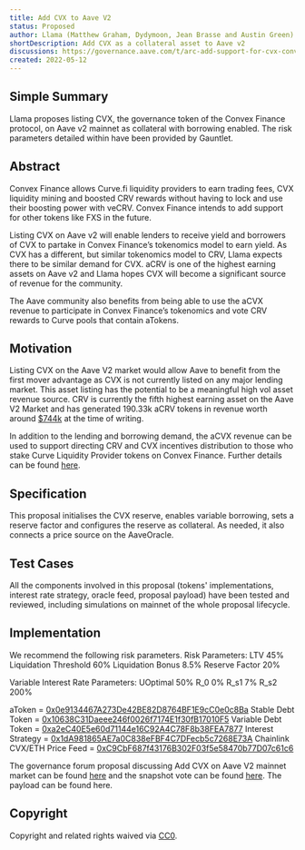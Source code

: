 ```yaml
---
title: Add CVX to Aave V2
status: Proposed
author: Llama (Matthew Graham, Dydymoon, Jean Brasse and Austin Green)
shortDescription: Add CVX as a collateral asset to Aave v2
discussions: https://governance.aave.com/t/arc-add-support-for-cvx-convex-finance-token/7319
created: 2022-05-12
---
```


## Simple Summary

Llama proposes listing CVX, the governance token of the Convex Finance protocol, on Aave v2 mainnet as collateral with borrowing enabled. The risk parameters detailed within have been provided by Gauntlet.

## Abstract

Convex Finance allows Curve.fi liquidity providers to earn trading fees, CVX liquidity mining and boosted CRV rewards without having to lock and use their boosting power with veCRV. Convex Finance intends to add support for other tokens like FXS in the future.

Listing CVX on Aave v2 will enable lenders to receive yield and borrowers of CVX to partake in Convex Finance’s tokenomics model to earn yield. As CVX has a different, but similar tokenomics model to CRV, Llama expects there to be similar demand for CVX. aCRV is one of the highest earning assets on Aave v2 and Llama hopes CVX will become a significant source of revenue for the community.

The Aave community also benefits from being able to use the aCVX revenue to participate in Convex Finance’s tokenomics and vote CRV rewards to Curve pools that contain aTokens.

## Motivation

Listing CVX on the Aave V2 market would allow Aave to benefit from the first mover advantage as CVX is not currently listed on any major lending market. This asset listing has the potential to be a meaningful high vol asset revenue source. CRV is currently the fifth highest earning asset on the Aave V2 Market and has generated 190.33k aCRV tokens in revenue worth around [$744k](https://etherscan.io/address/0x464c71f6c2f760dda6093dcb91c24c39e5d6e18c) at the time of writing.

In addition to the lending and borrowing demand, the aCVX revenue can be used to support directing CRV and CVX incentives distribution to those who stake Curve Liquidity Provider tokens on Convex Finance. Further details can be found [here](https://governance.aave.com/t/arc-consolidate-aave-v1-v2-amm-reserve-factors-purchase-cvx-and-deploy-to-earn-yield/6797).

## Specification

This proposal initialises the CVX reserve, enables variable borrowing, sets a reserve factor and configures the reserve as collateral. As needed, it also connects a price source on the AaveOracle.

## Test Cases

All the components involved in this proposal (tokens' implementations, interest rate strategy, oracle feed, proposal payload) have been tested and reviewed, including simulations on mainnet of the whole proposal lifecycle.

## Implementation

We recommend the following risk parameters.
Risk Parameters:
LTV 					45%
Liquidation Threshold	60%
Liquidation Bonus		8.5%
Reserve Factor			20%

Variable Interest Rate Parameters:
UOptimal 50%
R_0      0%
R_s1     7%
R_s2     200%

aToken = [0x0e9134467A273De42BE82D8764BF1E9cC0e0c8Ba](https://etherscan.io/address/0x0e9134467A273De42BE82D8764BF1E9cC0e0c8Ba)
Stable Debt Token = [0x10638C31Daeee246f0026f7174E1f30fB17010F5](https://etherscan.io/address/0x10638c31daeee246f0026f7174e1f30fb17010f5)
Variable Debt Token = [0xa2eC40E5e60d71144e16C92A4C78F8b38FEA7877](https://etherscan.io/address/0xa2eC40E5e60d71144e16C92A4C78F8b38FEA7877)
Interest Strategy = [0x1dA981865AE7a0C838eFBF4C7DFecb5c7268E73A](https://etherscan.io/address/0x1da981865ae7a0c838efbf4c7dfecb5c7268e73a)
Chainlink CVX/ETH Price Feed = [0xC9CbF687f43176B302F03f5e58470b77D07c61c6](https://etherscan.io/address/0xC9CbF687f43176B302F03f5e58470b77D07c61c6)


The governance forum proposal discussing Add CVX on Aave V2 mainnet market can be found [here](https://governance.aave.com/t/arc-add-support-for-cvx-convex-finance-token/7319) and the snapshot vote can be found [here](https://snapshot.org/#/aave.eth/proposal/0x399300d33120f63cdda37068b46e5da8485dbeeb1100dab0367a223124798f5b). The payload can be found here.

## Copyright

Copyright and related rights waived via [CC0](https://creativecommons.org/publicdomain/zero/1.0/).